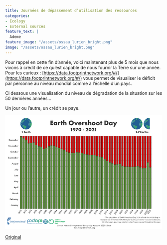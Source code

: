 ```yaml
---
title: Journées de dépassement d’utilisation des ressources
categories:
- Ecology
- External sources
feature_text: |
  Ademe
feature_image: "/assets/ossau_lurien_bright.png"
image: "/assets/ossau_lurien_bright.png"
---
```


Pour rappel en cette fin d’année, voici maintenant plus de 5 mois que nous vivons à crédit de ce qu’est capable de nous fournir la Terre sur une année.
Pour les curieux : [https://data.footprintnetwork.org/#/](https://data.footprintnetwork.org/#/) vous permet de visualiser le déficit par personne au niveau mondial comme à l’échelle d’un pays. 

Ci dessous une visualisation du niveau de dégradation de la situation sur les 50 dernières années…

Un jour ou l’autre, un crédit se paye.

![](/images/environnement_depassement.jpg)

[Original](https://www.linkedin.com/feed/update/urn:li:activity:6882303933990125568/)